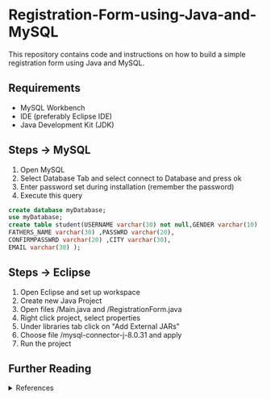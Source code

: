 # Registration-Form-using-Java-and-MySQL

This repository contains code and instructions on how to build a simple registration form using Java and MySQL.

## Requirements
- MySQL Workbench
- IDE (preferably Eclipse IDE)
- Java Development Kit (JDK)

## Steps -> MySQL
1. Open MySQL
2. Select Database Tab and select connect to Database and press ok
3. Enter password set during installation (remember the password)
4. Execute this query
```sql
create database myDatabase;
use myDatabase;
create table student(USERNAME varchar(30) not null,GENDER varchar(10) ,
FATHERS_NAME varchar(30) ,PASSWRD varchar(20),
CONFIRMPASSWRD varchar(20) ,CITY varchar(30),
EMAIL varchar(30) );
```
## Steps -> Eclipse
1. Open Eclipse and set up workspace
2. Create new Java Project
3. Open files /Main.java and /RegistrationForm.java
4. Right click project, select properties
5. Under libraries tab click on "Add External JARs"
6. Choose file /mysql-connector-j-8.0.31 and apply
7. Run the project

## Further Reading

<details>
<summary>References</summary>

[Swing Documentation](https://docs.oracle.com/javase/7/docs/api/javax/swing/package-summary.html)<br/>
[MySQL Connector Documentation](https://dev.mysql.com/doc/connector-j/8.0/en/)<br/>
[tutorialsfield](https://www.tutorialsfield.com/registration-form-in-java-with-database-connectivity/)
</details>
